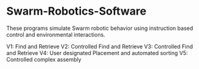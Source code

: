 # Swarm-Robotics-Software
These programs simulate Swarm robotic behavior using instruction based control and environmental interactions. 

V1: Find and Retrieve 
V2: Controlled Find and Retrieve 
V3: Controlled Find and Retrieve 
V4: User designated Placement and automated sorting 
V5: Controlled complex assembly 

